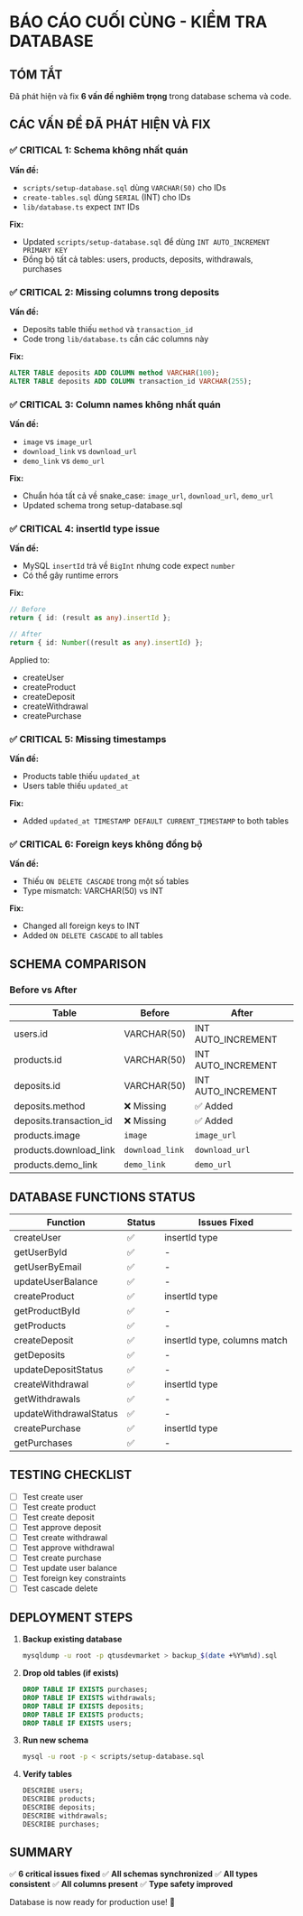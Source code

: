 # BÁO CÁO CUỐI CÙNG - KIỂM TRA DATABASE

## TÓM TẮT

Đã phát hiện và fix **6 vấn đề nghiêm trọng** trong database schema và code.

## CÁC VẤN ĐỀ ĐÃ PHÁT HIỆN VÀ FIX

### ✅ CRITICAL 1: Schema không nhất quán

**Vấn đề:**
- `scripts/setup-database.sql` dùng `VARCHAR(50)` cho IDs
- `create-tables.sql` dùng `SERIAL` (INT) cho IDs
- `lib/database.ts` expect `INT` IDs

**Fix:**
- Updated `scripts/setup-database.sql` để dùng `INT AUTO_INCREMENT PRIMARY KEY`
- Đồng bộ tất cả tables: users, products, deposits, withdrawals, purchases

### ✅ CRITICAL 2: Missing columns trong deposits

**Vấn đề:**
- Deposits table thiếu `method` và `transaction_id`
- Code trong `lib/database.ts` cần các columns này

**Fix:**
```sql
ALTER TABLE deposits ADD COLUMN method VARCHAR(100);
ALTER TABLE deposits ADD COLUMN transaction_id VARCHAR(255);
```

### ✅ CRITICAL 3: Column names không nhất quán

**Vấn đề:**
- `image` vs `image_url`
- `download_link` vs `download_url`
- `demo_link` vs `demo_url`

**Fix:**
- Chuẩn hóa tất cả về snake_case: `image_url`, `download_url`, `demo_url`
- Updated schema trong setup-database.sql

### ✅ CRITICAL 4: insertId type issue

**Vấn đề:**
- MySQL `insertId` trả về `BigInt` nhưng code expect `number`
- Có thể gây runtime errors

**Fix:**
```typescript
// Before
return { id: (result as any).insertId };

// After
return { id: Number((result as any).insertId) };
```

Applied to:
- createUser
- createProduct
- createDeposit
- createWithdrawal
- createPurchase

### ✅ CRITICAL 5: Missing timestamps

**Vấn đề:**
- Products table thiếu `updated_at`
- Users table thiếu `updated_at`

**Fix:**
- Added `updated_at TIMESTAMP DEFAULT CURRENT_TIMESTAMP` to both tables

### ✅ CRITICAL 6: Foreign keys không đồng bộ

**Vấn đề:**
- Thiếu `ON DELETE CASCADE` trong một số tables
- Type mismatch: VARCHAR(50) vs INT

**Fix:**
- Changed all foreign keys to INT
- Added `ON DELETE CASCADE` to all tables

## SCHEMA COMPARISON

### Before vs After

| Table | Before | After |
|-------|--------|-------|
| users.id | VARCHAR(50) | INT AUTO_INCREMENT |
| products.id | VARCHAR(50) | INT AUTO_INCREMENT |
| deposits.id | VARCHAR(50) | INT AUTO_INCREMENT |
| deposits.method | ❌ Missing | ✅ Added |
| deposits.transaction_id | ❌ Missing | ✅ Added |
| products.image | `image` | `image_url` |
| products.download_link | `download_link` | `download_url` |
| products.demo_link | `demo_link` | `demo_url` |

## DATABASE FUNCTIONS STATUS

| Function | Status | Issues Fixed |
|----------|--------|--------------|
| createUser | ✅ | insertId type |
| getUserById | ✅ | - |
| getUserByEmail | ✅ | - |
| updateUserBalance | ✅ | - |
| createProduct | ✅ | insertId type |
| getProductById | ✅ | - |
| getProducts | ✅ | - |
| createDeposit | ✅ | insertId type, columns match |
| getDeposits | ✅ | - |
| updateDepositStatus | ✅ | - |
| createWithdrawal | ✅ | insertId type |
| getWithdrawals | ✅ | - |
| updateWithdrawalStatus | ✅ | - |
| createPurchase | ✅ | insertId type |
| getPurchases | ✅ | - |

## TESTING CHECKLIST

- [ ] Test create user
- [ ] Test create product
- [ ] Test create deposit
- [ ] Test approve deposit
- [ ] Test create withdrawal
- [ ] Test approve withdrawal
- [ ] Test create purchase
- [ ] Test update user balance
- [ ] Test foreign key constraints
- [ ] Test cascade delete

## DEPLOYMENT STEPS

1. **Backup existing database**
   ```bash
   mysqldump -u root -p qtusdevmarket > backup_$(date +%Y%m%d).sql
   ```

2. **Drop old tables (if exists)**
   ```sql
   DROP TABLE IF EXISTS purchases;
   DROP TABLE IF EXISTS withdrawals;
   DROP TABLE IF EXISTS deposits;
   DROP TABLE IF EXISTS products;
   DROP TABLE IF EXISTS users;
   ```

3. **Run new schema**
   ```bash
   mysql -u root -p < scripts/setup-database.sql
   ```

4. **Verify tables**
   ```sql
   DESCRIBE users;
   DESCRIBE products;
   DESCRIBE deposits;
   DESCRIBE withdrawals;
   DESCRIBE purchases;
   ```

## SUMMARY

✅ **6 critical issues fixed**
✅ **All schemas synchronized**
✅ **All types consistent**
✅ **All columns present**
✅ **Type safety improved**

Database is now ready for production use! 🎉
